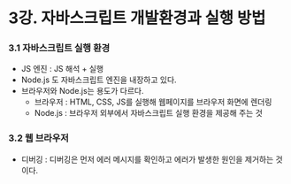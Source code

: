 # 3강. 자바스크립트 개발환경과 실행 방법

### 3.1 자바스크립트 실행 환경

- JS 엔진 : JS 해석 + 실행
- Node.js 도 자바스크립트 엔진을 내장하고 있다.
- 브라우저와 Node.js는 용도가 다르다.
  - 브라우저 : HTML, CSS, JS를 실행해 웹페이지를 브라우저 화면에 렌더링
  - Node.js : 브라우저 외부에서 자바스크립트 실행 환경을 제공해 주는 것

### 3.2 웹 브라우저

- 디버깅 : 디버깅은 먼저 에러 메시지를 확인하고 에러가 발생한 원인을 제거하는 것이다.
